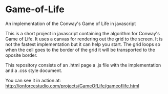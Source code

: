 # Game-of-Life
An implementation of the Conway's Game of Life in javascript

This is a short project in javascript containing the algorithm for Conway's Game of Life. It uses a canvas for rendering out the grid to the screen. It is not the fastest implementation but it can help you start. The grid loops so when the cell goes to the border of the grid it will be transported to the oposite border.

This repository consists of an .html page a .js file with the implementation and a .css style document.

You can see it in action at: http://ionforcestudio.com/projects/GameOfLife/gameoflife.html 
